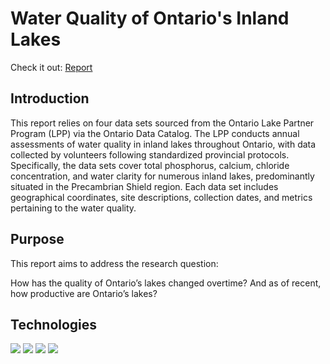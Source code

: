 # Water Quality of Ontario's Inland Lakes

Check it out: <a href="docs/report.pdf" target="_blank">Report</a>

## Introduction 

This report relies on four data sets sourced from the Ontario Lake Partner 
Program (LPP) via the Ontario Data Catalog. The LPP conducts annual assessments 
of water quality in inland lakes throughout Ontario, with data collected by 
volunteers following standardized provincial protocols. Specifically, the 
data sets cover total phosphorus, calcium, chloride concentration, and water 
clarity for numerous inland lakes, predominantly situated in the Precambrian 
Shield region. Each data set includes geographical coordinates, site descriptions, 
collection dates, and metrics pertaining to the water quality.

## Purpose 

This report aims to address the research question: 

How has the quality of Ontario’s lakes changed overtime? And as of recent, 
how productive are Ontario’s lakes?

## Technologies 

<img src="https://img.shields.io/badge/R-276DC3?style=for-the-badge&logo=r&logoColor=white" /> <img src="https://img.shields.io/badge/RStudio-75AADB?style=for-the-badge&logo=RStudio&logoColor=white" /> 
<img src="https://img.shields.io/badge/Tidyverse-1A162D?logo=tidyverse&logoColor=fff&style=for-the-badge"/> 
<img src="https://img.shields.io/badge/GIT-E44C30?style=for-the-badge&logo=git&logoColor=white" />




